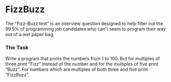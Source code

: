 # FizzBuzz
The "Fizz-Buzz test" is an interview question designed to help filter out the 99.5% of programming job candidates who can't seem to program their way out of a wet paper bag.


### The Task
Write a program that prints the numbers from 1 to 100. But for multiples of three print “Fizz” instead of the number and for the multiples of five print “Buzz”. For numbers which are multiples of both three and five print “FizzBuzz”.
